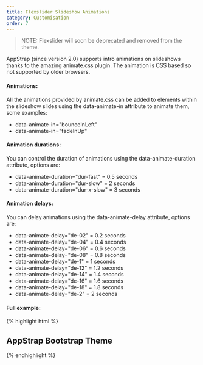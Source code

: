 ```yaml
---
title: Flexslider Slideshow Animations
category: Customisation
order: 7
---
```


> NOTE: Flexslider will soon be deprecated and removed from the theme.

AppStrap (since version 2.0) supports intro animations on slideshows thanks to the amazing animate.css plugin.
The animation is CSS based so not supported by older browsers.

#### Animations:
All the animations provided by animate.css can be added to elements within the slideshow slides using the data-animate-in attribute to animate them, some examples:
* data-animate-in="bounceInLeft"
* data-animate-in="fadeInUp"

#### Animation durations:
You can control the duration of animations using the data-animate-duration attribute, options are:
* data-animate-duration="dur-fast"   = 0.5 seconds
* data-animate-duration="dur-slow"   = 2 seconds
* data-animate-duration="dur-x-slow" = 3 seconds

#### Animation delays:
You can delay animations using the data-animate-delay attribute, options are:

* data-animate-delay="de-02" = 0.2 seconds
* data-animate-delay="de-04" = 0.4 seconds
* data-animate-delay="de-06" = 0.6 seconds
* data-animate-delay="de-08" = 0.8 seconds
* data-animate-delay="de-1"  = 1 seconds
* data-animate-delay="de-12" = 1.2 seconds
* data-animate-delay="de-14" = 1.4 seconds
* data-animate-delay="de-16" = 1.6 seconds
* data-animate-delay="de-18" = 1.8 seconds
* data-animate-delay="de-2"  = 2 seconds

#### Full example:

{% highlight html %}
<h2 data-animate-in="bounceInRight" data-animate-delay="de-06" data-animate-duration="dur-x-slow">AppStrap Bootstrap Theme</h2>
{% endhighlight %}